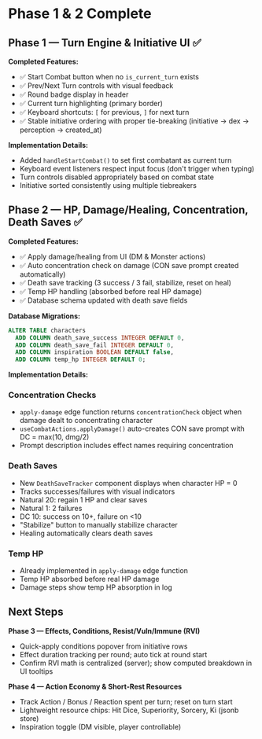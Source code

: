 # Phase 1 & 2 Complete

## Phase 1 — Turn Engine & Initiative UI ✅

**Completed Features:**
- ✅ Start Combat button when no `is_current_turn` exists
- ✅ Prev/Next Turn controls with visual feedback
- ✅ Round badge display in header
- ✅ Current turn highlighting (primary border)
- ✅ Keyboard shortcuts: `[` for previous, `]` for next turn
- ✅ Stable initiative ordering with proper tie-breaking (initiative → dex → perception → created_at)

**Implementation Details:**
- Added `handleStartCombat()` to set first combatant as current turn
- Keyboard event listeners respect input focus (don't trigger when typing)
- Turn controls disabled appropriately based on combat state
- Initiative sorted consistently using multiple tiebreakers

## Phase 2 — HP, Damage/Healing, Concentration, Death Saves ✅

**Completed Features:**
- ✅ Apply damage/healing from UI (DM & Monster actions)
- ✅ Auto concentration check on damage (CON save prompt created automatically)
- ✅ Death save tracking (3 success / 3 fail, stabilize, reset on heal)
- ✅ Temp HP handling (absorbed before real HP damage)
- ✅ Database schema updated with death save fields

**Database Migrations:**
```sql
ALTER TABLE characters
  ADD COLUMN death_save_success INTEGER DEFAULT 0,
  ADD COLUMN death_save_fail INTEGER DEFAULT 0,
  ADD COLUMN inspiration BOOLEAN DEFAULT false,
  ADD COLUMN temp_hp INTEGER DEFAULT 0;
```

**Implementation Details:**

### Concentration Checks
- `apply-damage` edge function returns `concentrationCheck` object when damage dealt to concentrating character
- `useCombatActions.applyDamage()` auto-creates CON save prompt with DC = max(10, dmg/2)
- Prompt description includes effect names requiring concentration

### Death Saves
- New `DeathSaveTracker` component displays when character HP = 0
- Tracks successes/failures with visual indicators
- Natural 20: regain 1 HP and clear saves
- Natural 1: 2 failures
- DC 10: success on 10+, failure on <10
- "Stabilize" button to manually stabilize character
- Healing automatically clears death saves

### Temp HP
- Already implemented in `apply-damage` edge function
- Temp HP absorbed before real HP damage
- Damage steps show temp HP absorption in log

## Next Steps

**Phase 3 — Effects, Conditions, Resist/Vuln/Immune (RVI)**
- Quick-apply conditions popover from initiative rows
- Effect duration tracking per round; auto tick at round start
- Confirm RVI math is centralized (server); show computed breakdown in UI tooltips

**Phase 4 — Action Economy & Short-Rest Resources**
- Track Action / Bonus / Reaction spent per turn; reset on turn start
- Lightweight resource chips: Hit Dice, Superiority, Sorcery, Ki (jsonb store)
- Inspiration toggle (DM visible, player controllable)
